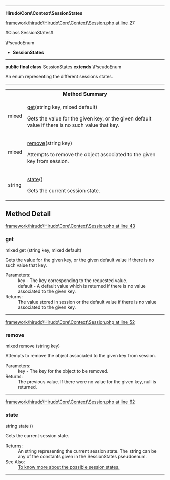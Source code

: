 

- - -

**Hirudo\Core\Context\SessionStates**


<a href="https://github.com/JeyDotC/Hirudo/blob/master/framework/hirudo/Hirudo/Core/Context/Session.php#L27" target='_blank'>framework\hirudo\Hirudo\Core\Context\Session.php at line 27</a>

#Class SessionStates#

\PseudoEnum
* **SessionStates**




- - -

<p><strong>public final  class</strong> <span>SessionStates</span>
<strong>extends</strong> \PseudoEnum

</p>

<div class="comment" id="overview_description"><p>An enum representing the different sessions states.</p></div>



- - -

<table id="summary_method">
<tr><th colspan="2">Method Summary</th></tr>
<tr>
<td><span class='k'></span> <span class='nx'>mixed</span></td>
<td class="description"><p class="name"><a href="#get">get</a>(string key, mixed default)</p><p class="description">Gets the value for the given key, or the given default value if there is no such
value that key.</p></td>
</tr>
<tr>
<td><span class='k'></span> <span class='nx'>mixed</span></td>
<td class="description"><p class="name"><a href="#remove">remove</a>(string key)</p><p class="description">Attempts to remove the object associated to the given key from session.</p></td>
</tr>
<tr>
<td><span class='k'></span> <span class='nx'>string</span></td>
<td class="description"><p class="name"><a href="#state">state</a>()</p><p class="description">Gets the current session state.</p></td>
</tr>
</table>

<h2 id="detail_method">Method Detail</h2>

<a href="https://github.com/JeyDotC/Hirudo/blob/master/framework/hirudo/Hirudo/Core/Context/Session.php#L43" target='_blank'>framework\hirudo\Hirudo\Core\Context\Session.php at line 43</a>

<h3 id="get()">get</h3>
<span class='k'></span> <span class='nx'>mixed</span> <span class='nf'>get</span> (string key, mixed default)

<div class="details">
<p>Gets the value for the given key, or the given default value if there is no such
value that key.</p><dl>
<dt>Parameters:</dt>
<dd>key - The key corresponding to the requested value.</dd>
<dd>default - A default value which is returned if there is no value associated to the given key.</dd>
<dt>Returns:</dt>
<dd>The value stored in session or the default value if there is no value associated to the given key.</dd>
</dl>

</div>

- - -


<a href="https://github.com/JeyDotC/Hirudo/blob/master/framework/hirudo/Hirudo/Core/Context/Session.php#L52" target='_blank'>framework\hirudo\Hirudo\Core\Context\Session.php at line 52</a>

<h3 id="remove()">remove</h3>
<span class='k'></span> <span class='nx'>mixed</span> <span class='nf'>remove</span> (string key)

<div class="details">
<p>Attempts to remove the object associated to the given key from session.</p><dl>
<dt>Parameters:</dt>
<dd>key - The key for the object to be removed.</dd>
<dt>Returns:</dt>
<dd>The previous value. If there were no value for the given key, null is returned.</dd>
</dl>

</div>

- - -


<a href="https://github.com/JeyDotC/Hirudo/blob/master/framework/hirudo/Hirudo/Core/Context/Session.php#L62" target='_blank'>framework\hirudo\Hirudo\Core\Context\Session.php at line 62</a>

<h3 id="state()">state</h3>
<span class='k'></span> <span class='nx'>string</span> <span class='nf'>state</span> ()

<div class="details">
<p>Gets the current session state.</p><dl>
<dt>Returns:</dt>
<dd>An string representing the current session state. The string can be any of the constants given in the SessionStates pseudoenum.</dd>
<dt>See Also:</dt>
<dd><a href="../../../hirudo/core/context/sessionstates.html">To know more about the possible session states.</a></dd>
</dl>

</div>

- - -

